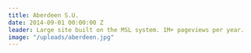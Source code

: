 ```yaml
---
title: Aberdeen S.U.
date: 2014-09-01 00:00:00 Z
leader: Large site built on the MSL system. 1M+ pageviews per year.
image: "/uploads/aberdeen.jpg"
---
```


